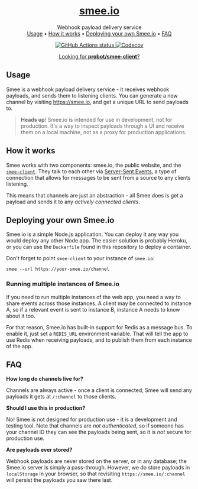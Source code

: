 <h1 align="center"><a href="https://smee.io">smee.io</a></h1>

<p align="center">
  Webhook payload delivery service<br>
  <a href="#usage">Usage</a> •
  <a href="#how-it-works">How it works</a> •
  <a href="#deploying-your-own-smeeio">Deploying your own Smee.io</a> •
  <a href="#faq">FAQ</a>
</p>

<p align="center"><a href="https://github.com/probot/smee.io"><img alt="GitHub Actions status" src="https://github.com/probot/smee.io/workflows/Node%20CI/badge.svg"> <a href="https://codecov.io/gh/probot/smee.io/"><img src="https://badgen.now.sh/codecov/c/github/probot/smee.io" alt="Codecov"></a></p>

<p align="center"><a href="https://github.com/probot/smee-client">Looking for <strong>probot/smee-client</strong>?</a></p>

## Usage

Smee is a webhook payload delivery service - it receives webhook payloads, and sends them to listening clients. You can generate a new channel by visiting https://smee.io, and get a unique URL to send payloads to.

> **Heads up**! Smee.io is intended for use in development, not for production. It's a way to inspect payloads through a UI and receive them on a local machine, not as a proxy for production applications.

## How it works

Smee works with two components: smee.io, the public website, and the [`smee-client`](https://github.com/probot/smee-client). They talk to each other via [Server-Sent Events](https://developer.mozilla.org/en-US/docs/Web/API/Server-sent_events/Using_server-sent_events), a type of connection that allows for messages to be sent from a source to any clients listening.

This means that channels are just an abstraction - all Smee does is get a payload and sends it to any _actively connected clients_.

## Deploying your own Smee.io

Smee.io is a simple Node.js application. You can deploy it any way you would deploy any other Node app. The easier solution is probably Heroku, or you can use the `Dockerfile` found in this repository to deploy a container.

Don't forget to point `smee-client` to your instance of `smee.io`:

```
smee --url https://your-smee.io/channel 
```

### Running multiple instances of Smee.io

If you need to run multiple instances of the web app, you need a way to share events across those instances. A client may be connected to instance A, so if a relevant event is sent to instance B, instance A needs to know about it too.

For that reason, Smee.io has built-in support for Redis as a message bus. To enable it, just set a `REDIS_URL` environment variable. That will tell the app to use Redis when receiving payloads, and to publish them from each instance of the app.

## FAQ

**How long do channels live for?**

Channels are always active - once a client is connected, Smee will send any payloads it gets at `/:channel` to those clients.

**Should I use this in production?**

No! Smee is not designed for production use - it is a development and testing tool. Note that channels are _not authenticated_, so if someone has your channel ID they can see the payloads being sent, so it is _not_ secure for production use.

**Are payloads ever stored?**

Webhook payloads are never stored on the server, or in any database; the Smee.io server is simply a pass-through. However, we do store payloads in `localStorage` in your browser, so that revisiting `https://smee.io/:channel` will persist the payloads you saw there last.
